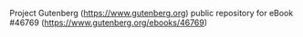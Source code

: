 Project Gutenberg (https://www.gutenberg.org) public repository for eBook #46769 (https://www.gutenberg.org/ebooks/46769)
